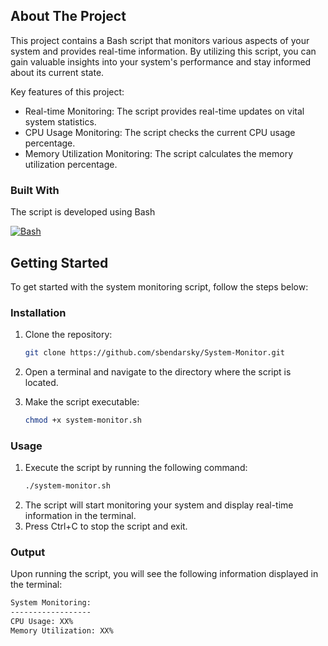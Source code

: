 <!-- ABOUT THE PROJECT -->
## About The Project

This project contains a Bash script that monitors various aspects of your system and provides real-time information. By utilizing this script, you can gain valuable insights into your system's performance and stay informed about its current state.

Key features of this project:
* Real-time Monitoring: The script provides real-time updates on vital system statistics.
* CPU Usage Monitoring: The script checks the current CPU usage percentage.
* Memory Utilization Monitoring: The script calculates the memory utilization percentage.


### Built With
The script is developed using Bash 

[![Bash][Bash]][Bash-url]

<!-- Getting Started Section -->
## Getting Started
To get started with the system monitoring script, follow the steps below:

<!-- Installation Section -->
### Installation

1. Clone the repository:

   ```bash
   git clone https://github.com/sbendarsky/System-Monitor.git

2. Open a terminal and navigate to the directory where the script is located.

2. Make the script executable:

   ```bash
   chmod +x system-monitor.sh

### Usage

1. Execute the script by running the following command:
   ```bash
   ./system-monitor.sh

2. The script will start monitoring your system and display real-time information in the terminal.
3. Press Ctrl+C to stop the script and exit.

### Output
Upon running the script, you will see the following information displayed in the terminal:

   ```bash
   System Monitoring:
   ------------------
   CPU Usage: XX%
   Memory Utilization: XX% 
```

<!-- MARKDOWN LINKS & IMAGES -->
[Bash]: https://img.shields.io/badge/Bash-000000?style=for-the-badge&labelColor=black&logo=gnubash&logoColor=white
[Bash-url]: https://www.gnu.org/software/bash/






